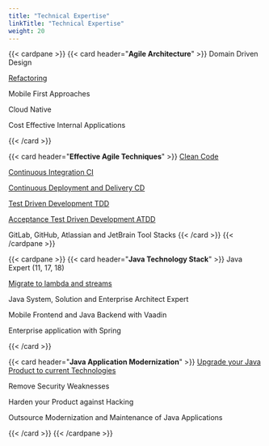 ```yaml
---
title: "Technical Expertise"
linkTitle: "Technical Expertise"
weight: 20
---
```


{{< cardpane >}}
{{< card header="**Agile Architecture**" >}}
Domain Driven Design

[Refactoring](../../blog/2020/legacy-systems-refactoring)

Mobile First Approaches

Cloud Native

Cost Effective Internal Applications

{{< /card >}}

{{< card header="**Effective Agile Techniques**" >}}
[Clean Code](../../blog/2018/why-is-it-so-cool-to-develop-with-java)

[Continuous Integration CI](../../blog/2018/why-is-it-so-cool-to-develop-with-java)

[Continuous Deployment and Delivery CD](../../blog/2018/why-is-it-so-cool-to-develop-with-java)

[Test Driven Development TDD](../../blog/2018/why-is-it-so-cool-to-develop-with-java)

[Acceptance Test Driven Development ATDD](../../blog/2018/why-is-it-so-cool-to-develop-with-java)

GitLab, GitHub, Atlassian and JetBrain Tool Stacks
{{< /card >}}
{{< /cardpane >}}

{{< cardpane >}}
{{< card header="**Java Technology Stack**" >}}
Java Expert (11, 17, 18)

[Migrate to lambda and streams](../../blog/2021/modern-java-development/)

Java System, Solution and Enterprise Architect Expert

Mobile Frontend and Java Backend with Vaadin

Enterprise application with Spring

{{< /card >}}

{{< card header="**Java Application Modernization**" >}}
[Upgrade your Java Product to current Technologies](../../blog/2017/why-use-current-software-components/)

Remove Security Weaknesses

Harden your Product against Hacking

Outsource Modernization and Maintenance of Java Applications

{{< /card >}}
{{< /cardpane >}}
